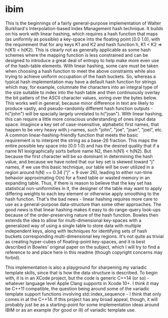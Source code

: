 # ibim

This is the beginnings of a fairly general-purpose implementation of Walter Burkhard's Interpolation-based Index
Management hash technique. It builds on his work with linear hashing, which requires a hash function that maps
(as uniformly as possible) a key-space into the floating point [0.0 1.0), with the requirement that for any keys
K1 and K2 and hash function h, K1 < K2 => h(K1) < h(K2). This is clearly not as generally applicable as some
hash schemes where the mapping function is less constrained and can be designed to introduce a great deal of
entropy to help make more even use of the hash-table elements. With linear hashing, some care must be taken when
choosing a hash function to meet the above constraints while also trying to achieve uniform occupation of the
hash buckets. So, whereas a typical hash implementation may have a default hash function for strings which may, for
example, columnate the characters into an integral type of the size suitable to index into the hash table and then
continuously overlay the bit patters of the ASCII character values, xoring over the bytes below. This works well in
general, because minor difference in text are likely to produce vastly, and pseudo-randomly different hash function
outputs - h("john") will be spacially largely unrelated to h("joan"). With linear hashing, this can require a little
more conscious understanding of ones input data space. Imagince a key set of case-insensitive, alphabetic first names,
that happen to be very heavy with j-names, such "john", "joe", "joan", "joel", etc. A common linear-hashing-friendly
function that meets the basic requirement is to interpret the string as a base-26 fraction. This maps the entire
possible key space into [0.0 1.0) and has the desired quality that if a name N1 lexigraphically sorts before name N2,
then h(N1) < h(N2). But because the first character will be so dominant in determining the hash value, and because
we have noted that our key set is skewed toward "j" names, if we use this basic technique, our table will be over
utilized in a region around h(N) ~= 0.34 ("j" = 9 over 26), leading to either run-time behavior
approximating O(n) for a fixed table or wasted memory in an expanding table. Thus, if there is reason to believe
that the key set has statistical non-uniformities in it, the designer of the table may want to apply differing weights
to each key element or otherwise apply smoothing to the hash function. That's the bad news - linear hashing requires
more care to use as a general-purpose data-structure than some other approaches. The good news is that linear hashing
makes it easy to do range-query look-ups because of the order-preserving nature of the hash function. Bowles then extends
the idea to allow for multi-dimensional key-spaces with a generalized way of using a single table to store data with
multiple independent keys, along with techniques for identifying sets of hash buckets corresponding multi-dimensional
key regions. It's not quite as trivial as creating hyper-cubes of floating-point key-spaces, and it is best
described in Bowles' original paper on the subject, which I will try to find a reference to and place here in this
readme (though copyright concerns may forbid).

This implementation is also a playground for sharpening my variadic template skills, since that is how the data
structure is described. To begin with, it is in an XCode project, but the code is generic C++14 (or so) - whatever
language level Apple Clang supports in Xcode 10+. I think it may be C++11 compatible, the question being around some
of the variadic template support functions involving std::index_sequence - I think that only comes in at the C++14. If
this project has any broad appeal, though, it will probably just be as a starting-point for some implementation ideas
around IBIM or as an example (for good or ill) of variadic template use.
